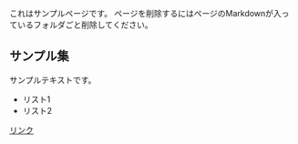 これはサンプルページです。
ページを削除するにはページのMarkdownが入っているフォルダごと削除してください。

## サンプル集

サンプルテキストです。

- リスト1
- リスト2

[リンク](https://example.com)